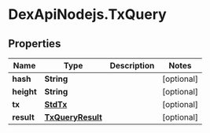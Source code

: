 # DexApiNodejs.TxQuery

## Properties

Name | Type | Description | Notes
------------ | ------------- | ------------- | -------------
**hash** | **String** |  | [optional] 
**height** | **String** |  | [optional] 
**tx** | [**StdTx**](StdTx.md) |  | [optional] 
**result** | [**TxQueryResult**](TxQueryResult.md) |  | [optional] 


